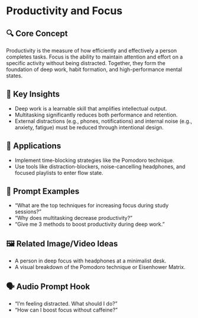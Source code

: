 # Productivity and Focus

## 🔍 Core Concept

Productivity is the measure of how efficiently and effectively a person completes tasks. Focus is the ability to maintain attention and effort on a specific activity without being distracted. Together, they form the foundation of deep work, habit formation, and high-performance mental states.

## 🧠 Key Insights

- Deep work is a learnable skill that amplifies intellectual output.
- Multitasking significantly reduces both performance and retention.
- External distractions (e.g., phones, notifications) and internal noise (e.g., anxiety, fatigue) must be reduced through intentional design.

## 🚀 Applications

- Implement time-blocking strategies like the Pomodoro technique.
- Use tools like distraction-blockers, noise-cancelling headphones, and focused playlists to enter flow state.

## 📌 Prompt Examples

- “What are the top techniques for increasing focus during study sessions?”
- “Why does multitasking decrease productivity?”
- “Give me 3 methods to boost productivity during deep work.”

## 🖼️ Related Image/Video Ideas

- A person in deep focus with headphones at a minimalist desk.
- A visual breakdown of the Pomodoro technique or Eisenhower Matrix.

## 🗣️ Audio Prompt Hook

- “I’m feeling distracted. What should I do?”
- “How can I boost focus without caffeine?”
